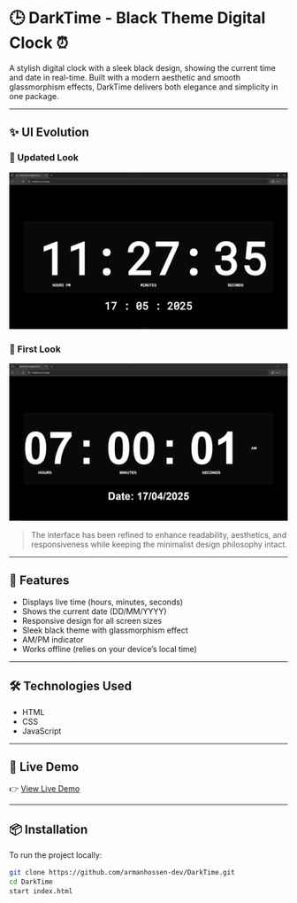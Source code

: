 # 🕒 DarkTime - Black Theme Digital Clock ⏰

A stylish digital clock with a sleek black design, showing the current time and date in real-time. Built with a modern aesthetic and smooth glassmorphism effects, DarkTime delivers both elegance and simplicity in one package.

---

## ✨ UI Evolution

### 🔄 Updated Look
![DarkTime Clock - Updated Look](https://raw.githubusercontent.com/armanhossen-dev/DarkTime/refs/heads/main/ss.png)

### 🧪 First Look
![DarkTime Clock - First Look](https://raw.githubusercontent.com/armanhossen-dev/DarkTime/refs/heads/main/Screenshot1.png)

> The interface has been refined to enhance readability, aesthetics, and responsiveness while keeping the minimalist design philosophy intact.

---

## 🚀 Features

- Displays live time (hours, minutes, seconds)
- Shows the current date (DD/MM/YYYY)
- Responsive design for all screen sizes
- Sleek black theme with glassmorphism effect
- AM/PM indicator
- Works offline (relies on your device’s local time)

---

## 🛠️ Technologies Used

- HTML
- CSS
- JavaScript

---

## 🔗 Live Demo

👉 [View Live Demo](https://darktime.vercel.app/)

---

## 📦 Installation

To run the project locally:

```bash
git clone https://github.com/armanhossen-dev/DarkTime.git
cd DarkTime
start index.html
